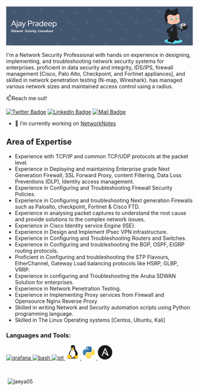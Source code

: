 ![Header](./images/header-image.png)

I'm a Network Security Professional with hands on experience in designing, implementing, and troubleshooting network security systems for enterprises. proficient in data security and integrity, IDS/IPS, firewall management [Cisco, Palo Alto, Checkpoint, and Fortinet appliances], and skilled in network penetration testing (N-map, Wireshark). has managed various network sizes and maintained access control using a radius.

:mailbox:Reach me out!

[![Twitter Badge](https://img.shields.io/badge/-@jaeya05-1ca0f1?style=flat&labelColor=1ca0f1&logo=twitter&logoColor=white&link=https://twitter.com/jaeya05)](https://twitter.com/jaeya05)  [![Linkedin Badge](https://img.shields.io/badge/-jaeya05-0e76a8?style=flat&labelColor=0e76a8&logo=linkedin&logoColor=white)](https://www.linkedin.com/in/jaeya05/) [![Mail Badge](https://img.shields.io/badge/-jaeya05-c0392b?style=flat&labelColor=c0392b&logo=Minutemailer&logoColor=white)](mailto:jaeya05@zohomail.in)

- 🔭 I’m currently working on [NetworkNotes](https://github.com/jaeya05/NetworkNotes)


## Area of Expertise

* Experience with TCP/IP and common TCP/UDP protocols at the packet level.
* Experience in Deploying and maintaining Enterprise grade Next Generation Firewall, SSL Forward Proxy, content Filtering, Data Loss Preventions (DLP), Identity access management.
* Experience in Configuring and Troubleshooting Firewall Security Policies.
* Experience in Configuring and troubleshooting Next generation Firewalls such as Paloalto, checkpoint, Fortinet & Cisco FTD.
* Experience in analysing packet captures to understand the root cause and provide solutions to the complex network issues.
* Experience in Cisco Identity service Engine (ISE).
* Experience in Design and Implement IPsec VPN infrastructure.
* Experience in Configuring and Troubleshooting Routers and Switches.
* Experience in Configuring and troubleshooting the BGP, OSPF, EIGRP routing protocols.
* Proficient in Configuring and troubleshooting the STP Flavours, EtherChannel, Gateway Load balancing protocols like HSRP, GLBP, VRRP.
* Experience in configuring and Troubleshooting the Aruba SDWAN Solution for enterprises.
* Experience in Network Penetration Testing.
* Experience in Implementing Proxy services from Firewall and Opensource Nginx Reverse Proxy
* Skilled in writing Network and Security automation scripts using Python programming language.
* Skilled in The Linux Operating systems [Centos, Ubuntu, Kali]


<h3 align="left">Languages and Tools:</h3>
<p align="left"> 
<a href="https://grafana.com/grafana/dashboards/3662-prometheus-2-0-overview/" target="_blank" rel="noreferrer"> <img src="https://www.vectorlogo.zone/logos/grafana/grafana-icon.svg" alt="grafana" width="40" height="40"/> </a>
<a href="https://www.gnu.org/software/bash/" target="_blank" rel="noreferrer"> <img src="https://www.vectorlogo.zone/logos/gnu_bash/gnu_bash-official.svg" alt="bash" width="80" height="40"/> </a> <a href="https://git-scm.com/" target="_blank" rel="noreferrer"> <img src="https://www.vectorlogo.zone/logos/git-scm/git-scm-icon.svg" alt="git" width="40" height="40"/> </a> <a href="https://www.linux.org/" target="_blank" rel="noreferrer"> <img src="https://raw.githubusercontent.com/devicons/devicon/master/icons/linux/linux-original.svg" alt="linux" width="40" height="40"/> </a> <a href="https://www.python.org" target="_blank" rel="noreferrer"> <img src="https://raw.githubusercontent.com/devicons/devicon/master/icons/python/python-original.svg" alt="python" width="40" height="40"/> </a>
<a href="https://www.ansible.com/" target="_blank" rel="noreferrer"> <img src="https://raw.githubusercontent.com/devicons/devicon/master/icons/ansible/ansible-original.svg" alt="python" width="40" height="40"/> </a>

 </p>
<br>
<p>&nbsp;<img align="center" src="https://github-readme-stats.vercel.app/api?username=jaeya05&show_icons=true&locale=en" alt="jaeya05" /></p>
</br>


